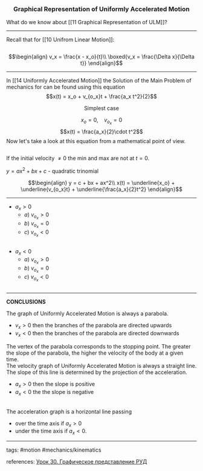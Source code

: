 ### <center>Graphical Representation of Uniformly Accelerated Motion</center>

What do we know about [[11 Graphical Representation of ULM]]?

---
Recall that for [[10 Unifrom Linear Motion]]:

<center><img src="http://urlr.me/yhTVD" alt="" > </center>

$$\begin{align}
v_x = \frac{x - x_o}{t}\\
\boxed{v_x = \frac{\Delta x}{\Delta t}}
\end{align}$$

---

In [[14 Uniformly Accelerated Motion]] the Solution of the Main Problem of mechanics for can be found using this equation $$x(t) = x_o + v_{o_x}t + \frac{a_x t^2}{2}$$

<center>Simplest case</center>

$$x_o = 0 ,\ \ \ \ v_{o_x} = 0$$ $$x(t) = \frac{a_x}{2}\cdot t^2$$
Now let's take a look at this equation from a mathematical point of view.
<center><img src="http://urlr.me/6c3fk" alt="" > </center>

If the initial velocity $\neq 0$ the $\text{min}$ and  $\text{max}$ are not at $t = 0$.

$y = ax^2 + bx + c$ - quadratic trinomial

$$\begin{align}
y = c + bx + ax^2\\
x(t) = \underline{x_o} + \underline{v_{o_x}t} + \underline{\frac{a_x}{2}t^2}
\end{align}$$

---

- $a_x > 0$
	- $a) \ v_{o_x} > 0$
	- $b) \ v_{o_x} = 0$
	- $c) \ v_{o_x} < 0$

<center><img src="http://urlr.me/2XG6T" alt="" > </center>

- $a_x < 0$
	- $a) \ v_{o_x} > 0$
	- $b) \ v_{o_x} = 0$
	- $c) \ v_{o_x} < 0$

<center><img src="http://urlr.me/x2ZmG" alt="" > </center>



---


**CONCLUSIONS**

The graph of Uniformly Accelerated Motion is always a parabola.
- $v_x > 0$ then the branches of the parabola are directed upwards
-  $v_x < 0$ then the branches of the parabola are directed downwards

The vertex of the parabola corresponds to the stopping point.
The greater the slope of the parabola, the higher the velocity of the body at a given time.
\
The velocity graph of Uniformly Accelerated Motion is always a straight line. The slope of this line is determined by the projection of the acceleration.
- $a_x > 0$ then the slope is positive
- $a_x < 0$ the the slope is negative

\
The acceleration graph is a horizontal line passing 
- over the time axis if $a_x > 0$
- under the time axis if $a_x < 0$.


---

tags: #motion #mechanics/kinematics 


references: [Урок 30. Графическое представление РУД](https://www.youtube.com/watch?v=WUi1qzoTQgM&list=PL1Us50cZo25k6lXqOyfCYiKoTvaSbYxHX&index=7)
